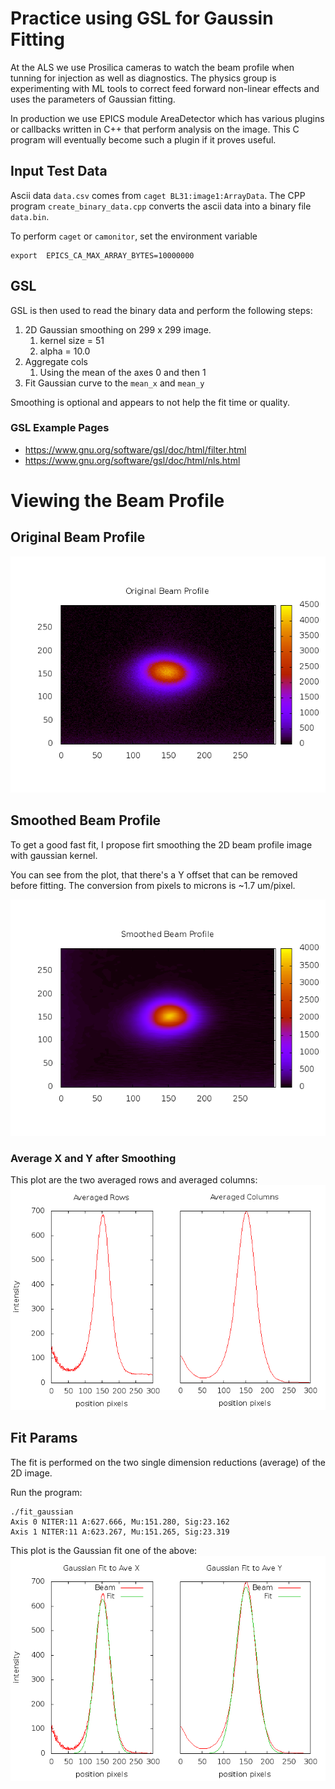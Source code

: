 # Practice using GSL for Gaussin Fitting
At the ALS we use Prosilica cameras to watch the beam profile when tunning for
injection as well as diagnostics. The physics group is experimenting with ML tools
to correct feed forward non-linear effects and uses the parameters of Gaussian fitting.

In production we use EPICS module AreaDetector which has various plugins or callbacks
written in C++ that perform analysis on the image. This C program will eventually
become such a plugin if it proves useful.

## Input Test Data
Ascii data `data.csv` comes from `caget BL31:image1:ArrayData`.
The CPP program `create_binary_data.cpp` converts the ascii data into a binary file
`data.bin`.

To perform `caget` or `camonitor`, set the environment variable

    export  EPICS_CA_MAX_ARRAY_BYTES=10000000

## GSL
GSL is then used to read the binary data and  perform the following steps:

1. 2D Gaussian smoothing on 299 x 299 image.
	1. kernel size = 51
	1. alpha = 10.0
1. Aggregate cols
	1. Using the mean of the axes 0 and then 1
1. Fit Gaussian curve to the `mean_x` and `mean_y`

Smoothing is optional and appears to not help the fit time or quality.

### GSL Example Pages
* https://www.gnu.org/software/gsl/doc/html/filter.html
* https://www.gnu.org/software/gsl/doc/html/nls.html

# Viewing the Beam Profile
## Original Beam Profile
![Original Beam Profile](orig_beam_profile.png)

## Smoothed Beam Profile
To get a good fast fit, I propose firt smoothing the 2D beam profile image
with gaussian kernel.

You can see from the plot, that there's a Y offset that can be removed before
fitting. The conversion from pixels to microns is ~1.7 um/pixel.

![Smoothed Beam](smoothed_beam_profile.png)

### Average X and Y after Smoothing
This plot are the two averaged rows and averaged columns:
![Smoothed Averages](smooth_ave_plot.png)

## Fit Params
The fit is performed on the two single dimension reductions (average) of the
2D image.

Run the program:

    ./fit_gaussian
    Axis 0 NITER:11 A:627.666, Mu:151.280, Sig:23.162
    Axis 1 NITER:11 A:623.267, Mu:151.265, Sig:23.319

This plot is the Gaussian fit one of the above:
![Gaussian Fit](gaussian_fit.png)
